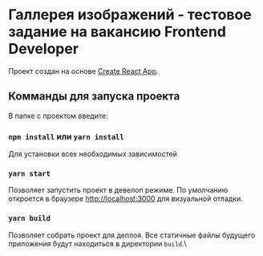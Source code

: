 # Галлерея изображений - тестовое задание на вакансию Frontend Developer

Проект создан на основе [Create React App](https://github.com/facebook/create-react-app).

## Комманды для запуска проекта

В папке с проектом введите:

### `npm install` или `yarn install`

Для установки всех необходимых зависимостей

### `yarn start`

Позволяет запустить проект в девелоп режиме.
По умолчанию откроется в браузере [http://localhost:3000](http://localhost:3000) для визуальной отладки.

### `yarn build`

Позволяет собрать проект для деплоя. Все статичные файлы будущего приложения будут находиться в директории `build`.\

